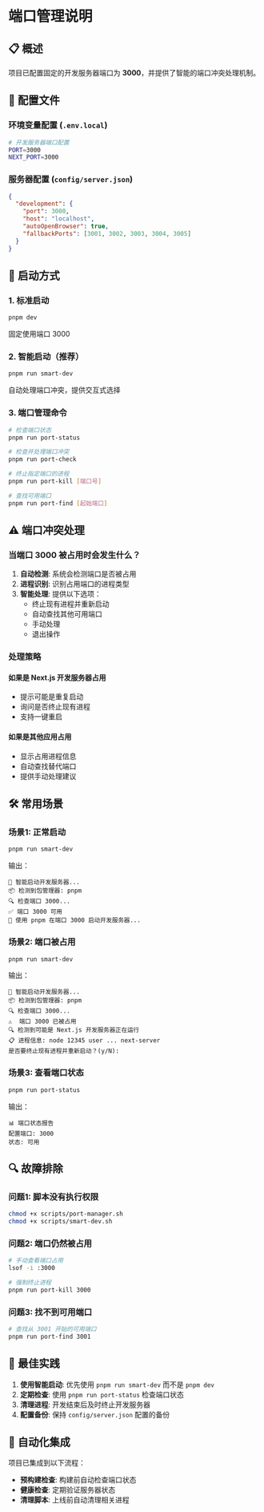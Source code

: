 # 端口管理说明

## 📋 概述

项目已配置固定的开发服务器端口为 **3000**，并提供了智能的端口冲突处理机制。

## 🔧 配置文件

### 环境变量配置 (`.env.local`)
```bash
# 开发服务器端口配置
PORT=3000
NEXT_PORT=3000
```

### 服务器配置 (`config/server.json`)
```json
{
  "development": {
    "port": 3000,
    "host": "localhost",
    "autoOpenBrowser": true,
    "fallbackPorts": [3001, 3002, 3003, 3004, 3005]
  }
}
```

## 🚀 启动方式

### 1. 标准启动
```bash
pnpm dev
```
固定使用端口 3000

### 2. 智能启动（推荐）
```bash
pnpm run smart-dev
```
自动处理端口冲突，提供交互式选择

### 3. 端口管理命令
```bash
# 检查端口状态
pnpm run port-status

# 检查并处理端口冲突
pnpm run port-check

# 终止指定端口的进程
pnpm run port-kill [端口号]

# 查找可用端口
pnpm run port-find [起始端口]
```

## ⚠️ 端口冲突处理

### 当端口 3000 被占用时会发生什么？

1. **自动检测**: 系统会检测端口是否被占用
2. **进程识别**: 识别占用端口的进程类型
3. **智能处理**: 提供以下选项：
   - 终止现有进程并重新启动
   - 自动查找其他可用端口
   - 手动处理
   - 退出操作

### 处理策略

#### 如果是 Next.js 开发服务器占用
- 提示可能是重复启动
- 询问是否终止现有进程
- 支持一键重启

#### 如果是其他应用占用
- 显示占用进程信息
- 自动查找替代端口
- 提供手动处理建议

## 🛠️ 常用场景

### 场景1: 正常启动
```bash
pnpm run smart-dev
```
输出：
```
🚀 智能启动开发服务器...
📦 检测到包管理器: pnpm
🔍 检查端口 3000...
✅ 端口 3000 可用
🎯 使用 pnpm 在端口 3000 启动开发服务器...
```

### 场景2: 端口被占用
```bash
pnpm run smart-dev
```
输出：
```
🚀 智能启动开发服务器...
📦 检测到包管理器: pnpm
🔍 检查端口 3000...
⚠️  端口 3000 已被占用
🔍 检测到可能是 Next.js 开发服务器正在运行
📋 进程信息: node 12345 user ... next-server
是否要终止现有进程并重新启动？(y/N):
```

### 场景3: 查看端口状态
```bash
pnpm run port-status
```
输出：
```
📊 端口状态报告
配置端口: 3000
状态: 可用
```

## 🔍 故障排除

### 问题1: 脚本没有执行权限
```bash
chmod +x scripts/port-manager.sh
chmod +x scripts/smart-dev.sh
```

### 问题2: 端口仍然被占用
```bash
# 手动查看端口占用
lsof -i :3000

# 强制终止进程
pnpm run port-kill 3000
```

### 问题3: 找不到可用端口
```bash
# 查找从 3001 开始的可用端口
pnpm run port-find 3001
```

## 📝 最佳实践

1. **使用智能启动**: 优先使用 `pnpm run smart-dev` 而不是 `pnpm dev`
2. **定期检查**: 使用 `pnpm run port-status` 检查端口状态
3. **清理进程**: 开发结束后及时终止开发服务器
4. **配置备份**: 保持 `config/server.json` 配置的备份

## 🔄 自动化集成

项目已集成到以下流程：
- **预构建检查**: 构建前自动检查端口状态
- **健康检查**: 定期验证服务器状态
- **清理脚本**: 上线前自动清理相关进程